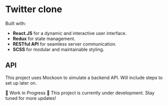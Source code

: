 # Twitter clone

Built with:

- **React.JS** for a dynamic and interactive user interface.
- **Redux** for state management.
- **RESTful API** for seamless server communication.
- **SCSS** for modular and maintainable styling.


## API

This project uses Mockoon to simulate a backend API. Will include steps to set up later on.

🚧 Work in Progress 🚧
This project is currently under development. Stay tuned for more updates!
